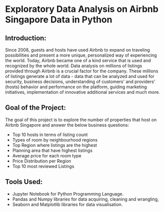 # Exploratory Data Analysis on Airbnb Singapore Data in Python

## Introduction:
Since 2008, guests and hosts have used Airbnb to expand on traveling possibilities and present a more unique, personalized way of experiencing the world. Today, Airbnb became one of a kind service that is used and recognized by the whole world. Data analysis on millions of listings provided through Airbnb is a crucial factor for the company. These millions of listings generate a lot of data - data that can be analyzed and used for security, business decisions, understanding of customers' and providers' (hosts) behavior and performance on the platform, guiding marketing initiatives, implementation of innovative additional services and much more.

## Goal of the Project:
The goal of this project is to explore the number of properties that host on Airbnb Singapore and answer the below business questions:

* Top 10 hosts in terms of listing count
* Types of room by neighbourhood regions
* Top Region where listings are the highest
* Planning area that have highest listings
* Average price for each room type
* Price Distribution per Region
* Top 10 most reviewed Listings


## Tools Used:
* Jupyter Notebook for Python Programming Language.
* Pandas and Numpy libraries for data acquiring, cleaning and wrangling,
* Seaborn and Matplotlib libraries for data visualisation.
